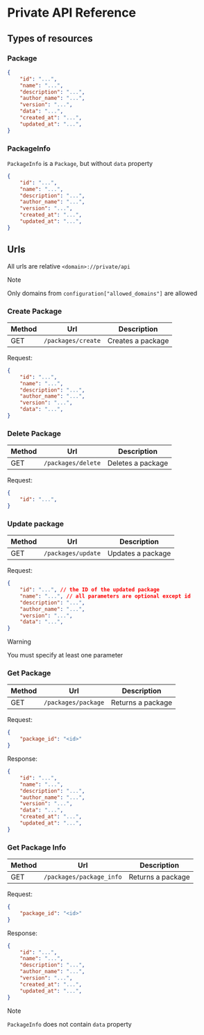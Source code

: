 # Private API Reference

## Types of resources

### Package

```json
{
    "id": "...",
    "name": "...",
    "description": "...",
    "author_name": "...",
    "version": "...",
    "data": "...",
    "created_at": "...",
    "updated_at": "...",
}
```
### PackageInfo

`PackageInfo` is a `Package`, but without `data` property

```json
{
    "id": "...",
    "name": "...",
    "description": "...",
    "author_name": "...",
    "version": "...",
    "created_at": "...",
    "updated_at": "...",
}
```

## Urls

All urls are relative `<domain>://private/api`

> [!NOTE]
> Only domains from `configuration["allowed_domains"]` are allowed

### Create Package

|Method|Url|Description|
|------|---|-----------|
|GET|`/packages/create`|Creates a package|

Request:
```json
{
    "id": "...",
    "name": "...",
    "description": "...",
    "author_name": "...",
    "version": "...",
    "data": "...",
}
```

### Delete Package

|Method|Url|Description|
|------|---|-----------|
|GET|`/packages/delete`|Deletes a package|

Request:
```json
{
    "id": "...",
}
```

### Update package

|Method|Url|Description|
|------|---|-----------|
|GET|`/packages/update`|Updates a package|

Request:
```json
{
    "id": "...", // the ID of the updated package
    "name": "...", // all parameters are optional except id
    "description": "...",
    "author_name": "...",
    "version": "...",
    "data": "...",
}
```

> [!WARNING]
> You must specify at least one parameter

### Get Package

|Method|Url|Description|
|------|---|-----------|
|GET|`/packages/package`|Returns a package|

Request:
```json
{
    "package_id": "<id>"
}
```

Response:
```json
{
    "id": "...",
    "name": "...",
    "description": "...",
    "author_name": "...",
    "version": "...",
    "data": "...",
    "created_at": "...",
    "updated_at": "...",
}
```

### Get Package Info

|Method|Url|Description|
|------|---|-----------|
|GET|`/packages/package_info`|Returns a package|

Request:
```json
{
    "package_id": "<id>"
}
```

Response:
```json
{
    "id": "...",
    "name": "...",
    "description": "...",
    "author_name": "...",
    "version": "...",
    "created_at": "...",
    "updated_at": "...",
}
```

> [!NOTE]
> `PackageInfo` does not contain `data` property
